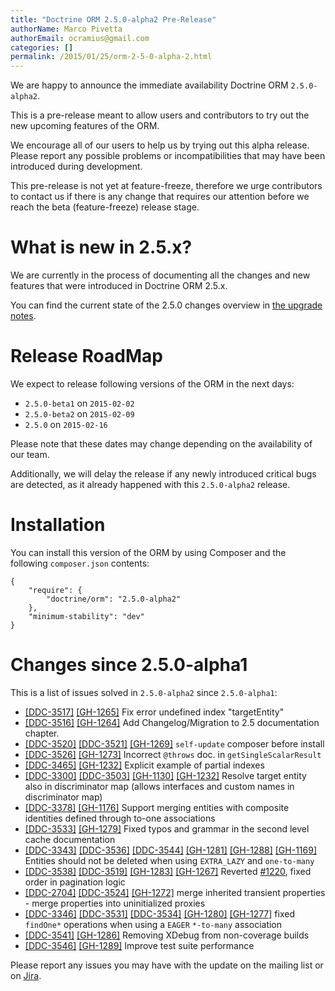 ```yaml
---
title: "Doctrine ORM 2.5.0-alpha2 Pre-Release"
authorName: Marco Pivetta
authorEmail: ocramius@gmail.com
categories: []
permalink: /2015/01/25/orm-2-5-0-alpha-2.html
---
```

We are happy to announce the immediate availability Doctrine ORM
`2.5.0-alpha2`.

This is a pre-release meant to allow users and contributors to try out
the new upcoming features of the ORM.

We encourage all of our users to help us by trying out this alpha
release. Please report any possible problems or incompatibilities that
may have been introduced during development.

This pre-release is not yet at feature-freeze, therefore we urge
contributors to contact us if there is any change that requires our
attention before we reach the beta (feature-freeze) release stage.

What is new in 2.5.x?
=====================

We are currently in the process of documenting all the changes and new
features that were introduced in Doctrine ORM 2.5.x.

You can find the current state of the 2.5.0 changes overview in [the
upgrade
notes](http://docs.doctrine-project.org/en/latest/changelog/migration_2_5.html).

Release RoadMap
===============

We expect to release following versions of the ORM in the next days:

-   `2.5.0-beta1` on `2015-02-02`
-   `2.5.0-beta2` on `2015-02-09`
-   `2.5.0` on `2015-02-16`

Please note that these dates may change depending on the availability of
our team.

Additionally, we will delay the release if any newly introduced critical
bugs are detected, as it already happened with this `2.5.0-alpha2`
release.

Installation
============

You can install this version of the ORM by using Composer and the
following `composer.json` contents:

~~~~ {.sourceCode .json}
{
    "require": {
        "doctrine/orm": "2.5.0-alpha2"
    },
    "minimum-stability": "dev"
}
~~~~

Changes since 2.5.0-alpha1
==========================

This is a list of issues solved in `2.5.0-alpha2` since `2.5.0-alpha1`:

-   [[DDC-3517]](http://www.doctrine-project.org/jira/browse/DDC-3517)
    [[GH-1265]](https://github.com/doctrine/doctrine2/pull/1265) Fix
    error undefined index "targetEntity"
-   [[DDC-3516]](http://www.doctrine-project.org/jira/browse/DDC-3516)
    [[GH-1264]](https://github.com/doctrine/doctrine2/pull/1264) Add
    Changelog/Migration to 2.5 documentation chapter.
-   [[DDC-3520]](http://www.doctrine-project.org/jira/browse/DDC-3520)
    [[DDC-3521]](http://www.doctrine-project.org/jira/browse/DDC-3521)
    [[GH-1269]](https://github.com/doctrine/doctrine2/pull/1269)
    `self-update` composer before install
-   [[DDC-3526]](http://www.doctrine-project.org/jira/browse/DDC-3526)
    [[GH-1273]](https://github.com/doctrine/doctrine2/pull/1273)
    Incorrect `@throws` doc. in `getSingleScalarResult`
-   [[DDC-3465]](http://www.doctrine-project.org/jira/browse/DDC-3465)
    [[GH-1232]](https://github.com/doctrine/doctrine2/pull/1232)
    Explicit example of partial indexes
-   [[DDC-3300]](http://www.doctrine-project.org/jira/browse/DDC-3300)
    [[DDC-3503]](http://www.doctrine-project.org/jira/browse/DDC-3503)
    [[GH-1130]](https://github.com/doctrine/doctrine2/pull/1130)
    [[GH-1232]](https://github.com/doctrine/doctrine2/pull/1232) Resolve
    target entity also in discriminator map (allows interfaces and
    custom names in discriminator map)
-   [[DDC-3378]](http://www.doctrine-project.org/jira/browse/DDC-3378)
    [[GH-1176]](https://github.com/doctrine/doctrine2/pull/1176) Support
    merging entities with composite identities defined through to-one
    associations
-   [[DDC-3533]](http://www.doctrine-project.org/jira/browse/DDC-3533)
    [[GH-1279]](https://github.com/doctrine/doctrine2/pull/1279) Fixed
    typos and grammar in the second level cache documentation
-   [[DDC-3343]](http://www.doctrine-project.org/jira/browse/DDC-3343)
    [[DDC-3536]](http://www.doctrine-project.org/jira/browse/DDC-3536)
    [[DDC-3544]](http://www.doctrine-project.org/jira/browse/DDC-3544)
    [[GH-1281]](https://github.com/doctrine/doctrine2/pull/1281)
    [[GH-1288]](https://github.com/doctrine/doctrine2/pull/1288)
    [[GH-1169]](https://github.com/doctrine/doctrine2/pull/1169)
    Entities should not be deleted when using `EXTRA_LAZY` and
    `one-to-many`
-   [[DDC-3538]](http://www.doctrine-project.org/jira/browse/DDC-3538)
    [[DDC-3519]](http://www.doctrine-project.org/jira/browse/DDC-3519)
    [[GH-1283]](https://github.com/doctrine/doctrine2/pull/1283)
    [[GH-1267]](https://github.com/doctrine/doctrine2/pull/1267)
    Reverted [\#1220](https://github.com/doctrine/doctrine2/pull/1220),
    fixed order in pagination logic
-   [[DDC-2704]](http://www.doctrine-project.org/jira/browse/DDC-2704)
    [[DDC-3524]](http://www.doctrine-project.org/jira/browse/DDC-3524)
    [[GH-1272]](https://github.com/doctrine/doctrine2/pull/1272) merge
    inherited transient properties - merge properties into uninitialized
    proxies
-   [[DDC-3346]](http://www.doctrine-project.org/jira/browse/DDC-3346)
    [[DDC-3531]](http://www.doctrine-project.org/jira/browse/DDC-3531)
    [[DDC-3534]](http://www.doctrine-project.org/jira/browse/DDC-3534)
    [[GH-1280]](https://github.com/doctrine/doctrine2/pull/1280)
    [[GH-1277]](https://github.com/doctrine/doctrine2/pull/1277) fixed
    `findOne*` operations when using a `EAGER` `*-to-many` association
-   [[DDC-3541]](http://www.doctrine-project.org/jira/browse/DDC-3541)
    [[GH-1286]](https://github.com/doctrine/doctrine2/pull/1286)
    Removing XDebug from non-coverage builds
-   [[DDC-3546]](http://www.doctrine-project.org/jira/browse/DDC-3546)
    [[GH-1289]](https://github.com/doctrine/doctrine2/pull/1289) Improve
    test suite performance

Please report any issues you may have with the update on the mailing
list or on [Jira](http://www.doctrine-project.org/jira/browse/DDC).
